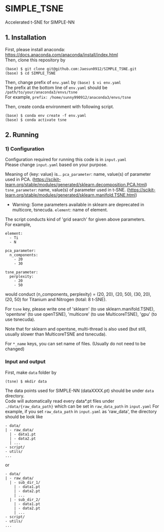 # SIMPLE_TSNE
Accelerated t-SNE for SIMPLE-NN

## 1. Installation
First, please install anaconda: https://docs.anaconda.com/anaconda/install/index.html  
Then, clone this repository by
```
(base) $ git clone git@github.com:Jaesun0912/SIMPLE_TSNE.git
(base) $ cd SIMPLE_TSNE
```
Then, change prefix of `env.yaml` by `(base) $ vi env.yaml`  
The prefix at the bottom line of `env.yaml` should be `/path/to/your/anaconda3/envs/tsne`  
For example, `prefix: /home/sunny990912/anaconda3/envs/tsne`  
  
Then, create conda environment with following script.
```
(base) $ conda env create -f env.yaml
(base) $ conda activate tsne
```

## 2. Running

### 1) Configuration
Configuration required for running this code is in `input.yaml`  
Please change `input.yaml` based on your purpose.  

Meaning of {key: value} is...
`pca_parameter`: name, value(s) of parameter used in PCA. (https://scikit-learn.org/stable/modules/generated/sklearn.decomposition.PCA.html)
`tsne_parameter`: name, value(s) of parameter used in t-SNE. (https://scikit-learn.org/stable/modules/generated/sklearn.manifold.TSNE.html)
* Warning: Some parameters available in sklearn are deprecated in multicore, tsnecuda.
`element`: name of element.

The script conducts kind of 'grid search' for given above parameters.  
For example,  
```
element:
  - Ti
  - N

pca_parameter:
  n_components:
    - 20
    - 30

tsne_parameter:
  perplexity:
    - 20
    - 50
```
would conduct (n_components, perplexity) = (20, 20), (20, 50), (30, 20), (20, 50) for Titanium and Nitrogen (total: 8 t-SNE).  

For `tsne` key, please write one of 'sklearn' (to use sklearn.manifold.TSNE), 'opentsne' (to use openTSNE), 'multicore' (to use MulticoreTSNE), 'gpu' (to use tsnecuda).  

Note that for sklearn and opentsne, multi-thread is also used (but still, usually slower than MulticoreTSNE and tsnecuda).  
  
For `*_name` keys, you can set name of files. (Usually do not need to be changed)  

### Input and output
First, make `data` folder by
```
(tsne) $ mkdir data
```
The data points used for SIMPLE-NN (dataXXXX.pt) should be under `data` directory.  
Code will automatically read every data*.pt files under `./data/{raw_data_path}` which can be set in `raw_data_path` in `input.yaml`
For example, if you set `raw_data_path` in `input.yaml` as 'raw_data', the directory should be look like
```
- data/
| - raw_data/
  | - data1.pt
  | - data2.pt
  | ...
- script/
- utils/
...
```
or
```
- data/
| - raw_data/
  | - sub_dir_1/
    | - data1.pt
    | - data2.pt
    | ...
  | - sub_dir_2/
    | - data1.pt
    | - data2.pt
    | ...
- script/
- utils/
...
```
